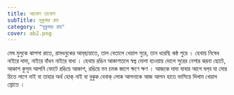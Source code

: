 ```yaml
---
title: আবোল তাবোল
subTitle: সুকুমার রায়
category: "সুকুমার রায়"
cover: ab2.png
---
```



মেঘ মুলুকে ঝাপসা রাতে,
রামধনুকের আব্‌ছায়াতে,
তাল বেতালে খেয়াল সুরে,
তান ধরেছি কন্ঠ পুরে ।
হেথায় নিষেধ নাইরে দাদা,
নাইরে বাঁধন নাইরে বাধা ।
হেথায় রঙিন আকাশতলে
স্বপ্ন দোলা হাওয়ায় দোলে
সুরের নেশার ঝরনা ছোটে,
আকাশ কুসুম আপনি ফোটে
রঙিয়ে আকাশ, রঙিয়ে মন
চমক জাগে ক্ষণে ক্ষণ ।
আজকে দাদা যাবার আগে
বল্‌ব যা মোর চিত্তে লাগে
নাই বা তাহার অর্থ হোক্
নাই বা বুঝুক বেবাক্ লোক
আপনাকে আজ আপন হাতে
ভাসিয়ে দিলাম খেয়াল স্রোতে ।
